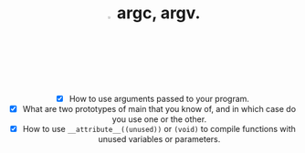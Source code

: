 <div align="center">
  
# <a> <img src="https://upload.wikimedia.org/wikipedia/commons/thumb/1/18/C_Programming_Language.svg/1200px-C_Programming_Language.svg.png" alt="C logo" width=3% heigth=3% ></img></a> argc, argv.

- [x] How to use arguments passed to your program.
- [x] What are two prototypes of main that you know of, and in which case do you use one or the other.
- [x] How to use ```__attribute__((unused))``` or ```(void)``` to compile functions with unused variables or parameters.

</div>
